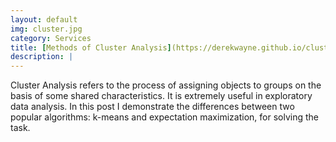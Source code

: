```yaml
---
layout: default
img: cluster.jpg
category: Services
title: [Methods of Cluster Analysis](https://derekwayne.github.io/clustering):<br>Comparing K-Means and EM
description: |
---
```

  Cluster Analysis refers to the process of assigning objects to groups on the basis of some shared characteristics. It is extremely useful in exploratory data analysis. In this post I demonstrate the differences between two popular algorithms: k-means and expectation maximization, for solving the task. 
